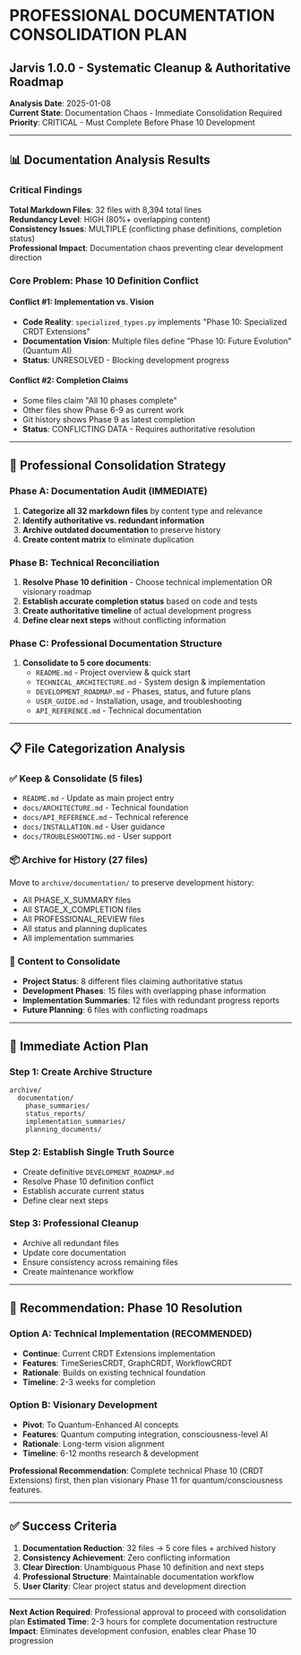 # PROFESSIONAL DOCUMENTATION CONSOLIDATION PLAN
## Jarvis 1.0.0 - Systematic Cleanup & Authoritative Roadmap

**Analysis Date**: 2025-01-08  
**Current State**: Documentation Chaos - Immediate Consolidation Required  
**Priority**: CRITICAL - Must Complete Before Phase 10 Development  

---

## 📊 Documentation Analysis Results

### Critical Findings

**Total Markdown Files**: 32 files with 8,394 total lines  
**Redundancy Level**: HIGH (80%+ overlapping content)  
**Consistency Issues**: MULTIPLE (conflicting phase definitions, completion status)  
**Professional Impact**: Documentation chaos preventing clear development direction  

### Core Problem: Phase 10 Definition Conflict

#### Conflict #1: Implementation vs. Vision
- **Code Reality**: `specialized_types.py` implements "Phase 10: Specialized CRDT Extensions"
- **Documentation Vision**: Multiple files define "Phase 10: Future Evolution" (Quantum AI)
- **Status**: UNRESOLVED - Blocking development progress

#### Conflict #2: Completion Claims
- Some files claim "All 10 phases complete"
- Other files show Phase 6-9 as current work
- Git history shows Phase 9 as latest completion
- **Status**: CONFLICTING DATA - Requires authoritative resolution

---

## 🎯 Professional Consolidation Strategy

### Phase A: Documentation Audit (IMMEDIATE)
1. **Categorize all 32 markdown files** by content type and relevance
2. **Identify authoritative vs. redundant information**
3. **Archive outdated documentation** to preserve history
4. **Create content matrix** to eliminate duplication

### Phase B: Technical Reconciliation 
1. **Resolve Phase 10 definition** - Choose technical implementation OR visionary roadmap
2. **Establish accurate completion status** based on code and tests
3. **Create authoritative timeline** of actual development progress
4. **Define clear next steps** without conflicting information

### Phase C: Professional Documentation Structure
1. **Consolidate to 5 core documents**:
   - `README.md` - Project overview & quick start
   - `TECHNICAL_ARCHITECTURE.md` - System design & implementation
   - `DEVELOPMENT_ROADMAP.md` - Phases, status, and future plans
   - `USER_GUIDE.md` - Installation, usage, and troubleshooting
   - `API_REFERENCE.md` - Technical documentation

---

## 📋 File Categorization Analysis

### ✅ Keep & Consolidate (5 files)
- `README.md` - Update as main project entry
- `docs/ARCHITECTURE.md` - Technical foundation
- `docs/API_REFERENCE.md` - Technical reference
- `docs/INSTALLATION.md` - User guidance
- `docs/TROUBLESHOOTING.md` - User support

### 📦 Archive for History (27 files)
Move to `archive/documentation/` to preserve development history:
- All PHASE_X_SUMMARY files
- All STAGE_X_COMPLETION files  
- All PROFESSIONAL_REVIEW files
- All status and planning duplicates
- All implementation summaries

### 🔄 Content to Consolidate
- **Project Status**: 8 different files claiming authoritative status
- **Development Phases**: 15 files with overlapping phase information
- **Implementation Summaries**: 12 files with redundant progress reports
- **Future Planning**: 6 files with conflicting roadmaps

---

## 🚀 Immediate Action Plan

### Step 1: Create Archive Structure
```
archive/
  documentation/
    phase_summaries/
    status_reports/
    implementation_summaries/
    planning_documents/
```

### Step 2: Establish Single Truth Source
- Create definitive `DEVELOPMENT_ROADMAP.md`
- Resolve Phase 10 definition conflict
- Establish accurate current status
- Define clear next steps

### Step 3: Professional Cleanup
- Archive all redundant files
- Update core documentation
- Ensure consistency across remaining files
- Create maintenance workflow

---

## 🎯 Recommendation: Phase 10 Resolution

### Option A: Technical Implementation (RECOMMENDED)
- **Continue**: Current CRDT Extensions implementation
- **Features**: TimeSeriesCRDT, GraphCRDT, WorkflowCRDT
- **Rationale**: Builds on existing technical foundation
- **Timeline**: 2-3 weeks for completion

### Option B: Visionary Development
- **Pivot**: To Quantum-Enhanced AI concepts
- **Features**: Quantum computing integration, consciousness-level AI
- **Rationale**: Long-term vision alignment
- **Timeline**: 6-12 months research & development

**Professional Recommendation**: Complete technical Phase 10 (CRDT Extensions) first, then plan visionary Phase 11 for quantum/consciousness features.

---

## ✅ Success Criteria

1. **Documentation Reduction**: 32 files → 5 core files + archived history
2. **Consistency Achievement**: Zero conflicting information
3. **Clear Direction**: Unambiguous Phase 10 definition and next steps
4. **Professional Structure**: Maintainable documentation workflow
5. **User Clarity**: Clear project status and development direction

---

**Next Action Required**: Professional approval to proceed with consolidation plan
**Estimated Time**: 2-3 hours for complete documentation restructure
**Impact**: Eliminates development confusion, enables clear Phase 10 progression